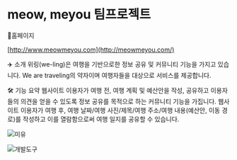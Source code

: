 # meow, meyou 팀프로젝트

🔗홈페이지

[http://www.meowmeyou.com](http://meowmeyou.com/)

✈️ 소개
위링(we-ling)은 여행을 기반으로한 정보 공유 및 커뮤니티 기능을 가지고 있습니다. We are traveling의 약자이며 여행자들을 대상으로 서비스를 제공합니다.

🛠 기능 요약
웹사이트 이용자가 여행 전, 여행 계획 및 예산안을 작성, 공유하고 이용자들의 의견을 얻을 수 있도록 정보 공유를 목적으로 하는 커뮤니티 기능을 가집니다.
웹사이트 이용자가 여행 후, 여행 날짜/여행 사진/제목/여행 주소/여행 내용(예산안, 이동 경로)를 작성하고 이를 열람함으로써 여행 일지를 공유할 수 있습니다.


![미유](https://user-images.githubusercontent.com/119803774/224801512-2ad4c3d8-9a13-4227-a2ef-952d6dd3aa95.JPG)


![개발도구](https://user-images.githubusercontent.com/119803774/224801542-0d67448e-6dd0-4d08-b7b3-df9da62dd4a0.JPG)

